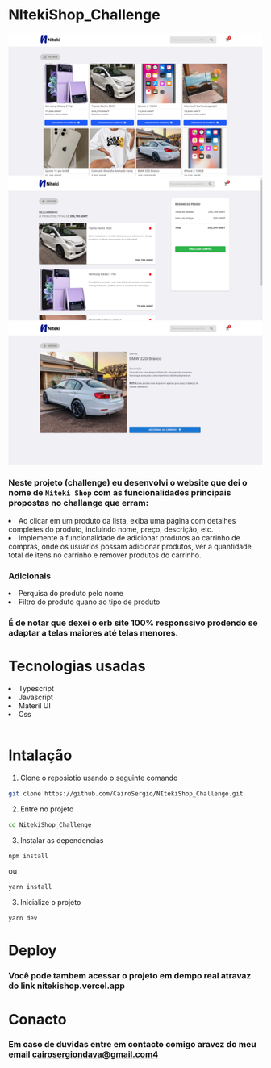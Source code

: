 # NItekiShop_Challenge
![Prototipo](./public/ProjectImage.png)
![Prototipo](./public/ProjectImage1.png)
![Prototipo](./public/ProjectImage2.png)

### Neste projeto (challenge) eu desenvolvi o website que dei o nome de <code>Niteki Shop</code> com as funcionalidades principais propostas no challange que erram:
<li>Ao clicar em um produto da lista, exiba uma página com detalhes completes
do produto, incluindo nome, preço, descrição, etc.</li>
<li>
Implemente a funcionalidade de adicionar produtos ao carrinho de compras,
onde os usuários possam adicionar produtos, ver a quantidade total de itens
no carrinho e remover produtos do carrinho.</li>

### Adicionais
<li>Perquisa do produto pelo nome</li>
<li>Filtro do produto quano ao tipo de produto</li>

### É de notar que dexei o erb site 100% responssivo prodendo se adaptar a telas maiores até telas menores.

# Tecnologias usadas
<li>Typescript</li>
<li>Javascript</li>
<li>Materil UI</li>
<li>Css</li>

<br>

# Intalação
1. Clone o reposiotio usando o seguinte comando
```bash
git clone https://github.com/CairoSergio/NItekiShop_Challenge.git
```

2. Entre no projeto
```bash
cd NitekiShop_Challenge
```

3. Instalar as dependencias
```bash
npm install
```
ou
```bash
yarn install
```

3. Inicialize o projeto
```bash
yarn dev
```
# Deploy
### Você pode tambem acessar o projeto em dempo real atravaz do link <a>nitekishop.vercel.app</a>

# Conacto
### Em caso de duvidas entre em contacto comigo aravez do meu email cairosergiondava@gmail.com4
